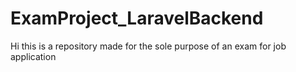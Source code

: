 # ExamProject_LaravelBackend
Hi this is a repository made for the sole purpose of an exam for job application

